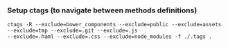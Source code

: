 ### Setup ctags (to navigate between methods definitions)
```
ctags -R --exclude=bower_components --exclude=public --exclude=assets --exclude=tmp --exclude=.git --exclude=.js
--exclude=.haml --exclude=.css --exclude=node_modules -f ./.tags .
```
